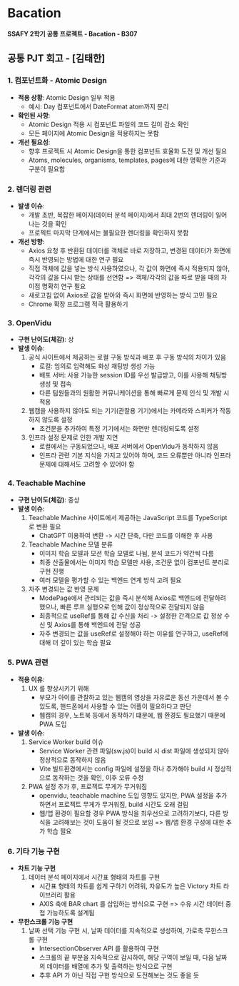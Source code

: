 # Bacation
**SSAFY 2학기 공통 프로젝트 - Bacation - B307**

## 공통 PJT 회고 - [김태한]

### 1. 컴포넌트화 - Atomic Design

- **적용 상황**: Atomic Design 일부 적용
  - 예시: Day 컴포넌트에서 DateFormat atom까지 분리
- **확인된 사항**:
  - Atomic Design 적용 시 컴포넌트 파일의 코드 길이 감소 확인
  - 모든 페이지에 Atomic Design을 적용하지는 못함
- **개선 필요성**:
  - 향후 프로젝트 시 Atomic Design을 통한 컴포넌트 효율화 도전 및 개선 필요
  - Atoms, molecules, organisms, templates, pages에 대한 명확한 기준과 구분이 필요함

### 2. 렌더링 관련

- **발생 이슈**:
  - 개발 초반, 복잡한 페이지(데이터 분석 페이지)에서 최대 2번의 렌더링이 일어나는 것을 확인
  - 프로젝트 마지막 단계에서는 불필요한 렌더링을 확인하지 못함
- **개선 방향**:
  - Axios 요청 후 반환된 데이터를 객체로 바로 저장하고, 변경된 데이터가 화면에 즉시 반영되는 방법에 대한 연구 필요
  - 직접 객체에 값을 넣는 방식 사용하였으나, 각 값이 화면에 즉시 적용되지 않아, 각각의 값을 다시 받는 상태를 선언함 => 객체/각각의 값을 따로 받을 때의 차이점 명확히 연구 필요
  - 새로고침 없이 Axios로 값을 받아와 즉시 화면에 반영하는 방식 고민 필요
  - Chrome 확장 프로그램 적극 활용하기

### 3. OpenVidu

- **구현 난이도(체감)**: 상
- **발생 이슈**:
  1. 공식 사이트에서 제공하는 로컬 구동 방식과 배포 후 구동 방식의 차이가 있음
     - 로컬: 임의로 입력해도 화상 채팅방 생성 가능
     - 배포 서버: 사용 가능한 session ID를 우선 발급받고, 이를 사용해 채팅방 생성 및 접속
     - 다른 팀원들과의 원활한 커뮤니케이션을 통해 빠르게 문제 인식 및 개발 시 적용
  2. 웹캠을 사용하지 않아도 되는 기기(관찰용 기기)에서는 카메라와 스피커가 작동하지 않도록 설정
     - 조건문을 추가하여 특정 기기에서는 화면만 렌더링되도록 설정
  3. 인프라 설정 문제로 인한 개발 지연
     - 로컬에서는 구동되었으나, 배포 서버에서 OpenVidu가 동작하지 않음
     - 인프라 관련 기본 지식을 가지고 있어야 하며, 코드 오류뿐만 아니라 인프라 문제에 대해서도 고려할 수 있어야 함

### 4. Teachable Machine

- **구현 난이도(체감)**: 중상
- **발생 이슈**:
  1. Teachable Machine 사이트에서 제공하는 JavaScript 코드를 TypeScript로 변환 필요
     - ChatGPT 이용하여 변환 -> 시간 단축, 다만 코드를 이해한 후 사용
  2. Teachable Machine 모델 분류
     - 이미지 학습 모델과 모션 학습 모델로 나뉨, 분석 코드가 약간씩 다름
     - 최종 산출물에서는 이미지 학습 모델만 사용, 조건문 없이 컴포넌트 분리로 구현 진행
     - 여러 모델을 평가할 수 있는 백엔드 연계 방식 고려 필요
  3. 자주 변경되는 값 반영 문제
     - ModePage에서 관리되는 값을 즉시 분석해 Axios로 백엔드에 전달하려 했으나, 빠른 루프 실행으로 인해 값이 정상적으로 전달되지 않음
     - 최종적으로 useRef를 통해 값 수신을 처리 -> 설정한 간격으로 값 정상 수신 및 Axios를 통해 백엔드에 전달 성공
     - 자주 변경되는 값을 useRef로 설정해야 하는 이유를 연구하고, useRef에 대해 더 깊이 있는 학습 필요

### 5. PWA 관련
- **적용 이유**:
  1. UX 를 향상시키기 위해
     - 부모가 아이를 관찰하고 있는 웹캠의 영상을 자유로운 동선 가운데서 볼 수 있도록, 핸드폰에서 사용할 수 있는 어플이 필요하다고 판단
     - 웹캠의 경우, 노트북 등에서 동작하기 떄문에, 웹 환경도 필요했기 때문에 PWA 도입
- **발생 이슈**:
  1. Service Worker build 이슈
     - Service Worker 관련 파일(sw.js)이 build 시 dist 파일에 생성되지 않아 정상적으로 동작하지 않음
     - Vite 빌드환경에서는 config 파일에 설정을 하나 추가해야 build 시 정상적으로 동작하는 것을 확인, 이후 오류 수정
  2. PWA 설정 추가 후, 프로젝트 무게가 무거워짐
     - openvidu, teachable machine 도입 영향도 있지만, PWA 설정을 추가하면서 프로젝트 무게가 무거워짐, build 시간도 오래 걸림
     - 웹/앱 환경이 필요할 경우 PWA 방식을 최우선으로 고려하기보다, 다른 방식을 고려해보는 것이 도움이 될 것으로 보임 => 웹/앱 환경 구성에 대한 추가 학습 필요

### 6. 기타 기능 구현
- **차트 기능 구현**
  1. 데이터 분석 페이지에서 시간표 형태의 차트를 구현
     - 시간표 형태의 차트를 쉽게 구하기 어려워, 자유도가 높은 Victory 차트 라이브러리 활용
     - AXIS 축에 BAR chart 를 삽입하는 방식으로 구현
       => 수유 시간 데이터 중첩 가능하도록 설계됨
- **무한스크롤 기능 구현**
  1. 날짜 선택 기능 구현 시, 날짜 데이터를 지속적으로 생성하여, 가로축 무한스크롤 구현
     - IntersectionObserver API 를 활용하여 구현
     - 스크롤의 끝 부분을 지속적으로 감시하여, 해당 구역이 보일 때, 다음 날짜의 데이터를 배열에 추가 및 출력하는 방식으로 구현
     - 추후 API 가 아닌 직접 구현 방식으로 도전해보는 것도 좋을 듯
